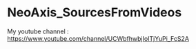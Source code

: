 # NeoAxis_SourcesFromVideos

My youtube channel :
https://www.youtube.com/channel/UCWbfhwbjIoITjYuPi_FcS2A

